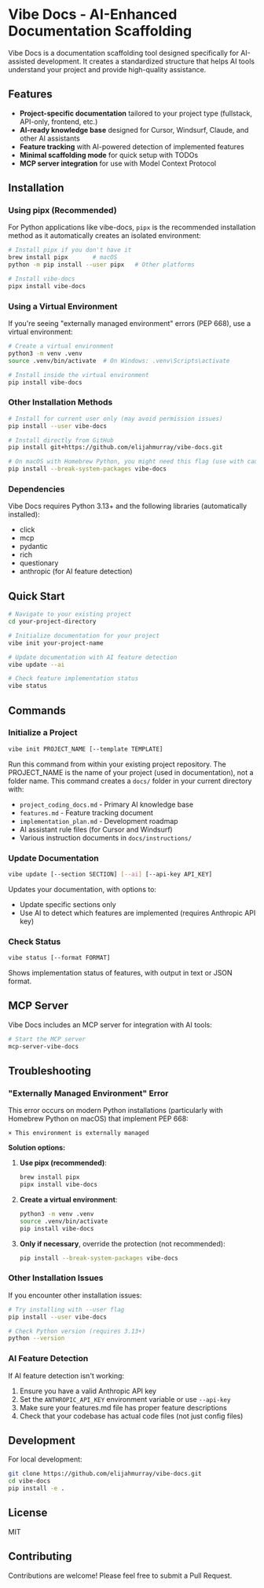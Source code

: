 # Vibe Docs - AI-Enhanced Documentation Scaffolding

Vibe Docs is a documentation scaffolding tool designed specifically for AI-assisted development. It creates a standardized structure that helps AI tools understand your project and provide high-quality assistance.

## Features

- **Project-specific documentation** tailored to your project type (fullstack, API-only, frontend, etc.)
- **AI-ready knowledge base** designed for Cursor, Windsurf, Claude, and other AI assistants
- **Feature tracking** with AI-powered detection of implemented features
- **Minimal scaffolding mode** for quick setup with TODOs
- **MCP server integration** for use with Model Context Protocol

## Installation

### Using pipx (Recommended)

For Python applications like vibe-docs, `pipx` is the recommended installation method as it automatically creates an isolated environment:

```bash
# Install pipx if you don't have it
brew install pipx       # macOS
python -m pip install --user pipx   # Other platforms

# Install vibe-docs
pipx install vibe-docs
```

### Using a Virtual Environment

If you're seeing "externally managed environment" errors (PEP 668), use a virtual environment:

```bash
# Create a virtual environment
python3 -m venv .venv
source .venv/bin/activate  # On Windows: .venv\Scripts\activate

# Install inside the virtual environment
pip install vibe-docs
```

### Other Installation Methods

```bash
# Install for current user only (may avoid permission issues)
pip install --user vibe-docs

# Install directly from GitHub
pip install git+https://github.com/elijahmurray/vibe-docs.git

# On macOS with Homebrew Python, you might need this flag (use with caution)
pip install --break-system-packages vibe-docs
```

### Dependencies

Vibe Docs requires Python 3.13+ and the following libraries (automatically installed):
- click
- mcp
- pydantic
- rich
- questionary
- anthropic (for AI feature detection)

## Quick Start

```bash
# Navigate to your existing project
cd your-project-directory

# Initialize documentation for your project
vibe init your-project-name

# Update documentation with AI feature detection
vibe update --ai

# Check feature implementation status
vibe status
```

## Commands

### Initialize a Project

```bash
vibe init PROJECT_NAME [--template TEMPLATE]
```

Run this command from within your existing project repository. The PROJECT_NAME is the name of your project (used in documentation), not a folder name. This command creates a `docs/` folder in your current directory with:
- `project_coding_docs.md` - Primary AI knowledge base
- `features.md` - Feature tracking document
- `implementation_plan.md` - Development roadmap
- AI assistant rule files (for Cursor and Windsurf)
- Various instruction documents in `docs/instructions/`

### Update Documentation

```bash
vibe update [--section SECTION] [--ai] [--api-key API_KEY]
```

Updates your documentation, with options to:
- Update specific sections only
- Use AI to detect which features are implemented (requires Anthropic API key)

### Check Status

```bash
vibe status [--format FORMAT]
```

Shows implementation status of features, with output in text or JSON format.

## MCP Server

Vibe Docs includes an MCP server for integration with AI tools:

```bash
# Start the MCP server
mcp-server-vibe-docs
```

## Troubleshooting

### "Externally Managed Environment" Error

This error occurs on modern Python installations (particularly with Homebrew Python on macOS) that implement PEP 668:

```
× This environment is externally managed
```

**Solution options:**

1. **Use pipx (recommended)**: 
   ```bash
   brew install pipx
   pipx install vibe-docs
   ```

2. **Create a virtual environment**:
   ```bash
   python3 -m venv .venv
   source .venv/bin/activate
   pip install vibe-docs
   ```

3. **Only if necessary**, override the protection (not recommended):
   ```bash
   pip install --break-system-packages vibe-docs
   ```

### Other Installation Issues

If you encounter other installation issues:

```bash
# Try installing with --user flag
pip install --user vibe-docs

# Check Python version (requires 3.13+)
python --version
```

### AI Feature Detection

If AI feature detection isn't working:

1. Ensure you have a valid Anthropic API key
2. Set the `ANTHROPIC_API_KEY` environment variable or use `--api-key`
3. Make sure your features.md file has proper feature descriptions
4. Check that your codebase has actual code files (not just config files)

## Development

For local development:

```bash
git clone https://github.com/elijahmurray/vibe-docs.git
cd vibe-docs
pip install -e .
```

## License

MIT

## Contributing

Contributions are welcome! Please feel free to submit a Pull Request.